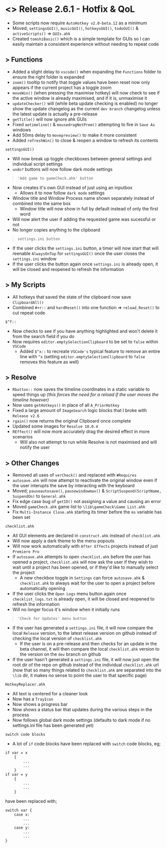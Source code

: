 # <> Release 2.6.1 - Hotfix & QoL
- Some scripts now require `AutoHotkey v2.0-beta.12` as a minimum
- Moved; `settingsGUI()`, `musicGUI()`, `hotkeysGUI()`, `todoGUI()` &  `activeScripts()` => `GUIs.ahk`
- Created `tomshiBasic()` which is a simple template for GUIs so I can easily maintain a consistent experience without needing to repeat code

## > Functions
- Added a slight delay to `vscode()` when expanding the `Functions` folder to ensure the right folder is expanded
- `zoom()` tooltip to notify that toggle values have been reset now only appears if the current project has a toggle zoom
- `moveWin()` (when pressing the maximise hotkey) will now check to see if the active window is already maximised, and if it is, unmaximise it
- `updateChecker()` will (while beta update checking is enabled) no longer show the update changelog as the current `dev branch` changelog unless the latest update is actually a pre-release
- `getTitle()` will now ignore ahk GUIs
- Fixed `aetimeline()` & `mousedragNotPrem()` attempting to fire in `Save As` windows
- Add 50ms delay to `movepreview()` to make it more consistent
- Added `refreshWin()` to close & reopen a window to refresh its contents

`settingsGUI()`
- Will now break up toggle checkboxes between general settings and individual script settings
- `undo?` buttons will now follow dark mode settings

> `'Add game to gameCheck.ahk' button`
- Now creates it's own GUI instead of just using an inputbox
    - Allows it to now follow `dark mode` settings
- Window title and Window Process name shown separately instead of combined into the same box
    - Window title will now show in full by default instead of only the first word
- Will now alert the user if adding the requested game was sucessful or not
- No longer copies anything to the clipboard

> `settings.ini button`
- If the user clicks the `settings.ini` button, a timer will now start that will reenable `AlwaysOnTop` for `settingsGUI()` once the user closes the `settings.ini` window
- If the user clicks the button again once `settings.ini` is already open, it will be closed and reopened to refresh the information

## > My Scripts
- All hotkeys that saved the state of the clipboard now save `ClipboardAll()`
- Combined `#+r::` and `hardReset()` into one function => `reload_Reset()` to cut repeat code

`$^f::`
- Now checks to see if you have anything highlighted and won't delete it from the search field if you do
- Now requires `editor.emptySelectionClipboard` to be set to `false` within `VSCode`
    - Added `$^x::` to recreate `VSCode's` typical feature to remove an entire line with `^x` (setting `editor.emptySelectionClipboard` to `false` removes this feature as well)

## > Resolve
- `Rbutton::` now saves the timeline coordinates in a static variable to speed things up *(this forces the need for a reload if the user moves the timeline however)*
- Now uses `getHotkeys()` in place of all `A_PriorHotkey`
- Fixed a large amount of `ImageSearch` logic blocks that I broke with `Release v2.6`
- `rgain()` now returns the original Clipboard once complete
- Updated some images for `Resolve 18.0.4`
- `REffect()` will now more accurately drag the desired effect in more scenarios
    - Will also not attempt to run while Resolve is not maximised and will notify the user

## > Other Changes
- Removed all uses of `verCheck()` and replaced with `#Requires`
- `autosave.ahk` will now attempt to reactivate the original window even if the user interupts the save by interacting with the keyboard
- Moved; `pauseautosave()`, `pausewindowmax()` & `ScriptSuspend(ScriptName, SuspendOn)` to `General.ahk`
- Fix edge case bug of `getID()` not assigning a value and causing an error
- Moved `gameCheck.ahk` game list to `\lib\gameCheck\Game List.ahk`
- Fix `Multi-Instance Close.ahk` starting its timer before the `ms` variable has been set

`checklist.ahk`
- All GUI elements are declared in `construct.ahk` instead of `checklist.ahk`
- Will now apply a dark theme to the menu popouts
- Will now work automatically with `After Effects` projects instead of just `Premiere Pro`
- If `autosave.ahk` attempts to open `checklist.ahk` before the user has opened a project, `checklist.ahk` will now ask the user if they wish to wait until a project has been opened, or if they'd like to manually select the project
    - A new checkbox toggle in `Settings` can force `autosave.ahk` & `checklist.ahk` to always wait for the user to open a project before automatically opening
- If the user clicks the `Open Logs` menu button again once `checklist_logs.txt` is already open, it will be closed and reopened to refresh the information
- Will no longer focus it's window when it initially runs

> `'Check for Updates' menu button`
- If the user has generated a `settings.ini` file, it will now compare the local `Release` version, to the latest release version on github instead of checking the local version of `checklist.ahk`
    - If the user is on a pre-release and then checks for an update in the beta channel, it will then compare the local `checklist.ahk` version to the version on the `dev` branch on github
- If the user hasn't generated a `settings.ini` file, it will now just open the root dir of the repo on github instead of the individual `checklist.ahk` url (now that so many things related to `checklist.ahk` are separated into the `\lib` dir, it makes no sense to point the user to that specific page)

`HotkeyReplacer.ahk`
- All text is centered for a cleaner look
- Now has a `TrayIcon`
- Now shows a progress bar
- Now shows a status bar that updates during the various steps in the process
- Now follows global dark mode settings (defaults to dark mode if no settings.ini file has been generated yet)

`switch code blocks`
- A lot of `if` code blocks have been replaced with `switch` code blocks, eg; 
```autoit
if var = x
    {
        ...
        ...
    }
if var = y
    {
        ...
        ...
    }
```
have been replaced with;
```autoit
switch var {
    case x:
        ...
        ...
    case y:
        ...
        ...
}
```